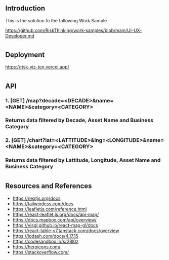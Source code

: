 ## Introduction

This is the solution to the following Work Sample

https://github.com/RiskThinking/work-samples/blob/main/UI-UX-Developer.md

#

## Deployment

https://risk-viz-ten.vercel.app/

#

## API

### 1. [GET] /map?decade=\<DECADE>&name=\<NAME>&category=\<CATEGORY>

### Returns data filtered by Decade, Asset Name and Business Category

### 2. [GET] /chart?lat=\<LATTITUDE>&lng=\<LONGITUDE>&name=\<NAME>&category=\<CATEGORY>

### Returns data filtered by Lattitude, Longitude, Asset Name and Business Category

#

## Resources and References

- https://nextjs.org/docs
- https://tailwindcss.com/docs
- https://leafletjs.com/reference.html
- https://react-leaflet.js.org/docs/api-map/
- https://docs.mapbox.com/api/overview/
- https://visgl.github.io/react-map-gl/docs
- https://react-table-v7.tanstack.com/docs/overview
- https://lodash.com/docs/4.17.15
- https://codesandbox.io/s/28l0z
- https://heroicons.com/
- https://stackoverflow.com/